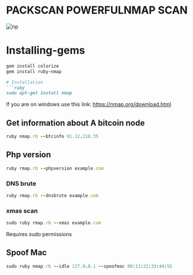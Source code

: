   # PACKSCAN POWERFULNMAP SCAN

<img src="https://i.ibb.co/1GsJ9kf/np.png" alt="np" border="0">

# Installing-gems
```ruby
gem install colorize
gem install ruby-nmap

# Installation
```ruby
sudo apt-get install nmap
```
If you are on windows use this link: https://nmap.org/download.html


## Get information about A bitcoin node
```ruby
ruby nmap.rb --btcinfo 91.12.218.35
```

## Php version
```ruby
ruby rmap.rb --phpversion example.com
```
### DNS brute
```ruby
ruby rmap.rb --dnsbrute example.com
```
### xmas scan
```ruby
sudo ruby rmap.rb --xmas example.com
```
Requires sudo permissions

## Spoof Mac
```ruby
sudo ruby nmap.rb --idle 127.0.0.1 --spoofmac 00:11:22:33:44:55
```
